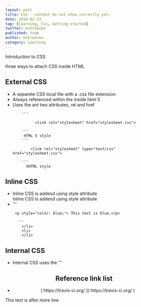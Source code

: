```yaml
---
layout: post
title: CSS - content do not show correctly yet.
date: 2018-02-23
tag: [Learning, Css, Getting started]
twitter: mikromike
published: true
author: mikromike
category: Learning
---
```

Introduction to CSS

three ways to attach CSS inside HTML

## External CSS
<ul>    
          <li>
          A separete CSS local file with a .css file extension
          </li>
          <li>
          Always referenced within the <head> inside html 5
          </li>
          <li>
          Uses the <link> ant two attributes, rel and href
          </li>

        '''

              <link rel="stylesheet" href="stylesheet.css">

        '''
         HTML 5 style
        '''

            <link rel="stylesheet" type="text/css" href="stylesheet.css">

        '''
          XHTML style  
</ul>

## Inline CSS
<ul>  
      <li>
          Inline CSS is addesd using style attribute
      </li>
          Inline CSS is addesd using style attribute
        <li>
  '''

     <p style="color: blue;"> This text is blue.</p>
     
      '''
        </li>
        <li>
        </li>

</ul>

## Internal CSS
<ul>
      <li>  
        Internal CSS uses the <style> tag, included in the <head> element.
      </li>
      <li>
        <p> Internal CSS will overwrites external CSS, only if it's added after
        the external stylesheet. </p>
      </li>
  '''html
       <head>
        <link rel="stylesheet" href="external.css">
          <style>
            p {
              color: blue;
              )
          </style>
      </head>
         '''
</ul>


<center> <h2> Reference link list </h2>


<ul>
<li>  [ https://travis-ci.org/ ]( https://travis-ci.org/ ) </li>

<!-- <li> [  ](  ) </li>
<li> [  ](  ) </li>
<li> [  ](  ) </li>
<li> [  ](  ) </li>
<li> [  ](  ) </li>
<li> [  ](  ) </li>
<li> [  ](  ) </li>
<li> [  ](  ) </li>
<li> [  ](  ) </li>
<li> [  ](  ) </li> -->
</ul>
</center>
<!--more-->
This text is after more line
